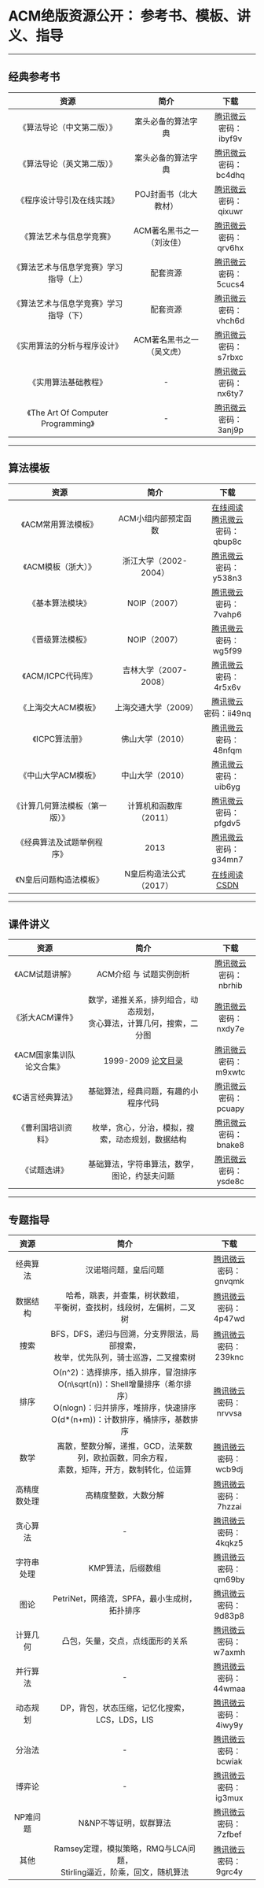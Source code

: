 # ACM绝版资源公开： 参考书、模板、讲义、指导

------



## 经典参考书

| 资源| 简介 |下载 |
|:----:|:----:|:----:|
| 《算法导论（中文第二版）》 | 案头必备的算法字典 |  <a href="https://share.weiyun.com/5sv9H9V" target="_blank" rel="nofollow">腾讯微云</a><br/>密码：ibyf9v  |
| 《算法导论（英文第二版）》 | 案头必备的算法字典 |  <a href="https://share.weiyun.com/5vVKuos" target="_blank" rel="nofollow">腾讯微云</a><br/>密码：bc4dhq  |
| 《程序设计导引及在线实践》| POJ封面书（北大教材） |  <a href="https://share.weiyun.com/5gyqIpw" target="_blank" rel="nofollow">腾讯微云</a><br/>密码：qixuwr  |
| 《算法艺术与信息学竞赛》 | ACM著名黑书之一（刘汝佳） | <a href="https://share.weiyun.com/5oxKYGP" target="_blank" rel="nofollow">腾讯微云</a><br/>密码：qrv6hx  |
| 《算法艺术与信息学竞赛》学习指导（上） | 配套资源 |  <a href="https://share.weiyun.com/5aix2E2" target="_blank" rel="nofollow">腾讯微云</a><br/>密码：5cucs4  |
| 《算法艺术与信息学竞赛》学习指导（下） | 配套资源 |  <a href="https://share.weiyun.com/57JBqnZ" target="_blank" rel="nofollow">腾讯微云</a><br/>密码：vhch6d  |
| 《实用算法的分析与程序设计》 | ACM著名黑书之一（吴文虎） |  <a href="https://share.weiyun.com/5MostUn" target="_blank" rel="nofollow">腾讯微云</a><br/>密码：s7rbxc  |
| 《实用算法基础教程》 | - |  <a href="https://share.weiyun.com/5MvqtQi " target="_blank" rel="nofollow">腾讯微云</a><br/>密码：nx6ty7  |
| 《The Art Of Computer Programming》 | - |  <a href="https://share.weiyun.com/5PnnyBW" target="_blank" rel="nofollow">腾讯微云</a><br/>密码：3anj9p  |


------

## 算法模板

| 资源| 简介 |下载 |
|:----:|:----:|:----:|
| 《ACM常用算法模板》 | ACM小组内部预定函数 |  [在线阅读](ACM常用算法模板.html)<br/><a href="https://share.weiyun.com/5cPi7Wi" target="_blank" rel="nofollow">腾讯微云</a><br/>密码：qbup8c  |
| 《ACM模板（浙大）》 | 浙江大学（2002-2004） |  <a href="https://share.weiyun.com/58X7oG4" target="_blank" rel="nofollow">腾讯微云</a><br/>密码：y538n3  |
| 《基本算法模块》 | NOIP（2007） |  <a href="https://share.weiyun.com/5SrmEQQ" target="_blank" rel="nofollow">腾讯微云</a><br/>密码：7vahp6  |
| 《晋级算法模板》 | NOIP（2007） |  <a href="https://share.weiyun.com/5PbxP4x" target="_blank" rel="nofollow">腾讯微云</a><br/>密码：wg5f99  |
| 《ACM/ICPC代码库》 | 吉林大学（2007-2008） |  <a href="https://share.weiyun.com/5L9nOVZ" target="_blank" rel="nofollow">腾讯微云</a><br/>密码：4r5x6v  |
| 《上海交大ACM模板》 | 上海交通大学（2009） |  <a href="https://share.weiyun.com/55qM8m7" target="_blank" rel="nofollow">腾讯微云</a><br/>密码：ii49nq  |
| 《ICPC算法册》 | 佛山大学（2010） |  <a href="https://share.weiyun.com/5yAyyEt" target="_blank" rel="nofollow">腾讯微云</a><br/>密码：48nfqm  |
| 《中山大学ACM模板》 | 中山大学（2010） |  <a href="https://share.weiyun.com/5VJoZNk" target="_blank" rel="nofollow">腾讯微云</a><br/>密码：uib6yg  
| 《计算几何算法模板（第一版）》 | 计算机和函数库（2011） |  <a href="https://share.weiyun.com/57kqoik" target="_blank" rel="nofollow">腾讯微云</a><br/>密码：pfgdv5  |
| 《经典算法及试题举例程序》 | 2013 |  <a href="https://share.weiyun.com/5EdITK5" target="_blank" rel="nofollow">腾讯微云</a><br/>密码：g34mn7  |
| 《N皇后问题构造法模板》 | N皇后构造法公式（2017） |  [在线阅读](../N皇后问题.html)<br/><a href="http://download.csdn.net/download/lyy289065406/10184900" target="_blank" rel="nofollow">CSDN</a>  |



------

## 课件讲义

| 资源| 简介 |下载 |
|:----:|:----:|:----:|
| 《ACM试题讲解》 | ACM介绍 与 试题实例剖析 |  <a href="https://share.weiyun.com/5bToiXd" target="_blank" rel="nofollow">腾讯微云</a><br/>密码：nbrhib  |
| 《浙大ACM课件》 | 数学，递推关系，排列组合，动态规划，<br/>贪心算法，计算几何，搜索，二分图 |  <a href="https://share.weiyun.com/5mXW3Sc" target="_blank" rel="nofollow">腾讯微云</a><br/>密码：nxdy7e  |
| 《ACM国家集训队论文合集》 | 1999-2009 [论文目录](ACM国家集训队论文集.html) |  <a href="https://share.weiyun.com/59atptR" target="_blank" rel="nofollow">腾讯微云</a><br/>密码：m9xwtc  |
| 《C语言经典算法》 | 基础算法，经典问题，有趣的小程序代码 |  <a href="https://share.weiyun.com/5NWMVPO" target="_blank" rel="nofollow">腾讯微云</a><br/>密码：pcuapy  |
| 《曹利国培训资料》 | 枚举，贪心，分治，模拟，搜索，动态规划，数据结构 |  <a href="https://share.weiyun.com/5IRDrVR" target="_blank" rel="nofollow">腾讯微云</a><br/>密码：bnake8  |
| 《试题选讲》 | 基础算法，字符串算法，数学，图论，约瑟夫问题 |  <a href="https://share.weiyun.com/5U0jS0D" target="_blank" rel="nofollow">腾讯微云</a><br/>密码：ysde8c  |


------

## 专题指导

| 资源| 简介 |下载 |
|:----:|:----:|:----:|
| 经典算法 | 汉诺塔问题，皇后问题 |  <a href="https://share.weiyun.com/5de60UN" target="_blank" rel="nofollow">腾讯微云</a><br/>密码：gnvqmk  |
| 数据结构 | 哈希，跳表，并查集，树状数组，<br/>平衡树，查找树，线段树，左偏树，二叉树 |  <a href="https://share.weiyun.com/5DXgRoT" target="_blank" rel="nofollow">腾讯微云</a><br/>密码：4p47wd  |
| 捜索 | BFS，DFS，递归与回溯，分支界限法，局部搜索，<br/>枚举，优先队列，骑士巡游，二叉搜索树 |  <a href="https://share.weiyun.com/5jfkgKI" target="_blank" rel="nofollow">腾讯微云</a><br/>密码：239knc  |
| 排序 | O(n^2)：选择排序，插入排序，冒泡排序<br/>O(n\sqrt(n))：Shell增量排序（希尔排序）<br/>O(nlogn)：归并排序，堆排序，快速排序<br/>O(d*(n+m))：计数排序，桶排序，基数排序 |  <a href="https://share.weiyun.com/5WQwodP" target="_blank" rel="nofollow">腾讯微云</a><br/>密码：nrvvsa  |
| 数学 | 离散，整数分解，递推，GCD，法莱数列，欧拉函数，同余方程，<br/>素数，矩阵，开方，数制转化，位运算 |  <a href="https://share.weiyun.com/5FdV9CI" target="_blank" rel="nofollow">腾讯微云</a><br/>密码：wcb9dj  |
| 高精度数处理 | 高精度整数，大数分解 |  <a href="https://share.weiyun.com/5V32hxf" target="_blank" rel="nofollow">腾讯微云</a><br/>密码：7hzzai  |
| 贪心算法 | - |  <a href="https://share.weiyun.com/5oDUp49" target="_blank" rel="nofollow">腾讯微云</a><br/>密码：4kqkz5  |
| 字符串处理 | KMP算法，后缀数组 |  <a href="https://share.weiyun.com/5AnLzdy" target="_blank" rel="nofollow">腾讯微云</a><br/>密码：qm69by  |
| 图论 | PetriNet，网络流，SPFA，最小生成树，拓扑排序 |  <a href="https://share.weiyun.com/524y2HT" target="_blank" rel="nofollow">腾讯微云</a><br/>密码：9d83p8  |
| 计算几何 | 凸包，矢量，交点，点线面形的关系 |  <a href="https://share.weiyun.com/5VpILxj" target="_blank" rel="nofollow">腾讯微云</a><br/>密码：w7axmh  |
| 并行算法 | - |  <a href="https://share.weiyun.com/5rZojLd" target="_blank" rel="nofollow">腾讯微云</a><br/>密码：44wmaa  |
| 动态规划 | DP，背包，状态压缩，记忆化搜索，LCS，LDS，LIS |  <a href="https://share.weiyun.com/5zMfjX3" target="_blank" rel="nofollow">腾讯微云</a><br/>密码：4iwy9y  |
| 分治法 | - |  <a href="https://share.weiyun.com/5T19NH1" target="_blank" rel="nofollow">腾讯微云</a><br/>密码：bcwiak  |
| 博弈论 | - |  <a href="https://share.weiyun.com/5ysGqVh" target="_blank" rel="nofollow">腾讯微云</a><br/>密码：ig3mux  |
| NP难问题 | N&NP不等证明，蚁群算法 |  <a href="https://share.weiyun.com/5iJZUfA" target="_blank" rel="nofollow">腾讯微云</a><br/>密码：7zfbef  |
| 其他 | Ramsey定理，模拟策略，RMQ与LCA问题，<br/>Stirling逼近，阶乘，回文，随机算法 |  <a href="https://share.weiyun.com/5jBXXwi" target="_blank" rel="nofollow">腾讯微云</a><br/>密码：9grc4y  |


